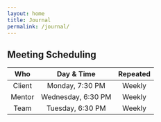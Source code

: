```yaml
---
layout: home
title: Journal
permalink: /journal/
---
```

## Meeting Scheduling

|**Who** |   **Day & Time**   |**Repeated**|
|:------:|:------------------:|:----------:|
| Client | Monday, 7:30 PM    | Weekly     |
| Mentor | Wednesday, 6:30 PM | Weekly     |
| Team   | Tuesday, 6:30 PM   | Weekly     |

